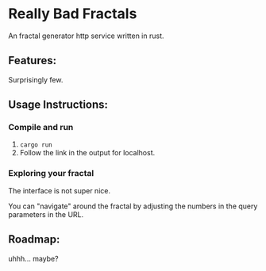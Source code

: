 Really Bad Fractals
===================

An fractal generator http service written in rust.

## Features:

Surprisingly few.

## Usage Instructions:

### Compile and run

1. `cargo run`
2. Follow the link in the output for localhost.

### Exploring your fractal

The interface is not super nice.

You can "navigate" around the fractal by adjusting the numbers in the query parameters in the URL.

## Roadmap:

uhhh... maybe?